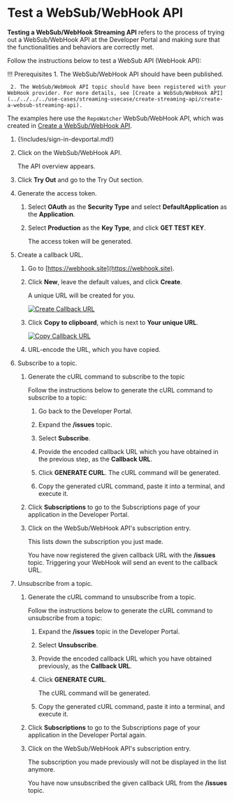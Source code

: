 # Test a WebSub/WebHook API

**Testing a WebSub/WebHook Streaming API** refers to the process of trying out a WebSub/WebHook API at the Developer Portal and making sure that the functionalities and behaviors are correctly met.

Follow the instructions below to test a WebSub API (WebHook API):

!!! Prerequisites
     1. The WebSub/WebHook API should have been published.

     2. The WebSub/WebHook API topic should have been registered with your WebHook provider. For more details, see [Create a WebSub/WebHook API](../../../../use-cases/streaming-usecase/create-streaming-api/create-a-websub-streaming-api).

The examples here use the `RepoWatcher` WebSub/WebHook API, which was created in [Create a WebSub/WebHook API](../../../../use-cases/streaming-usecase/create-streaming-api/create-a-websub-streaming-api).

1. {!includes/sign-in-devportal.md!}

2. Click on the WebSub/WebHook API. 

      The API overview appears.

3. Click **Try Out** and go to the Try Out section.

4. Generate the access token.

     1. Select **OAuth** as the **Security Type** and select **DefaultApplication** as the **Application**.
     
     2. Select **Production** as the **Key Type**, and click **GET TEST KEY**. 
     
           The access token will be generated.

5. Create a callback URL. 

     1. Go to [https://webhook.site](https://webhook.site).

     2. Click **New**, leave the default values, and click **Create**. 
     
           A unique URL will be created for you. 

           [![Create Callback URL](../../assets/img/tutorials/streaming-api/websub-api-create-callback-url.png)](../../assets/img/tutorials/streaming-api/websub-api-create-callback-url.png)

     3. Click **Copy to clipboard**, which is next to **Your unique URL**.

           [![Copy Callback URL](../../assets/img/tutorials/streaming-api/websub-api-copy-callback-url.png)](../../assets/img/tutorials/streaming-api/websub-api-copy-callback-url.png)

     4. URL-encode the URL, which you have copied.

6. Subscribe to a topic.

      1. Generate the cURL command to subscribe to the topic
      
           Follow the instructions below to generate the cURL command to subscribe to a topic:

           1. Go back to the Developer Portal. 
          
           2. Expand the **/issues** topic.

           3. Select **Subscribe**.

           4. Provide the encoded callback URL which you have obtained in the previous step, as the **Callback URL**.

           5. Click **GENERATE CURL**. The cURL command will be generated.

           6. Copy the generated cURL command, paste it into a terminal, and execute it.

      2. Click **Subscriptions** to go to the Subscriptions page of your application in the Developer Portal. 

      3. Click on the WebSub/WebHook API's subscription entry.

           This lists down the subscription you just made.

           You have now registered the given callback URL with the **/issues** topic. Triggering your WebHook will send an event to the callback URL.

7. Unsubscribe from a topic.

     1. Generate the cURL command to unsubscribe from a topic.

           Follow the instructions below to generate the cURL command to unsubscribe from a topic:

           1. Expand the **/issues** topic in the Developer Portal.

           2. Select **Unsubscribe**.

           3. Provide the encoded callback URL which you have obtained previously, as the **Callback URL**.

           4. Click **GENERATE CURL**. 
          
               The cURL command will be generated.

           5. Copy the generated cURL command, paste it into a terminal, and execute it.

      2. Click **Subscriptions** to go to the Subscriptions page of your application in the Developer Portal again. 

      3. Click on the WebSub/WebHook API's subscription entry.

          The subscription you made previously will not be displayed in the list anymore.

          You have now unsubscribed the given callback URL from the **/issues** topic.


